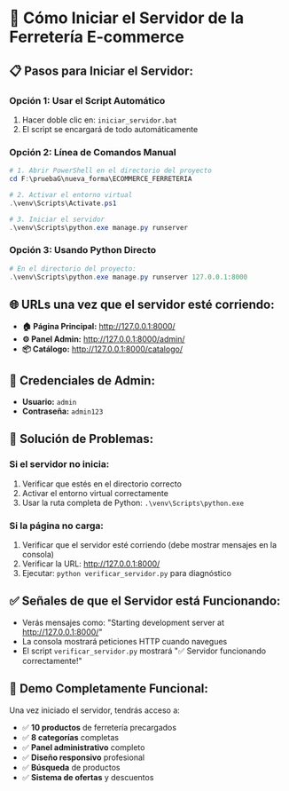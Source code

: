 # 🚀 Cómo Iniciar el Servidor de la Ferretería E-commerce

## 📋 Pasos para Iniciar el Servidor:

### **Opción 1: Usar el Script Automático**
1. Hacer doble clic en: `iniciar_servidor.bat`
2. El script se encargará de todo automáticamente

### **Opción 2: Línea de Comandos Manual**
```powershell
# 1. Abrir PowerShell en el directorio del proyecto
cd F:\pruebaG\nueva_forma\ECOMMERCE_FERRETERIA

# 2. Activar el entorno virtual
.\venv\Scripts\Activate.ps1

# 3. Iniciar el servidor
.\venv\Scripts\python.exe manage.py runserver
```

### **Opción 3: Usando Python Directo**
```powershell
# En el directorio del proyecto:
.\venv\Scripts\python.exe manage.py runserver 127.0.0.1:8000
```

## 🌐 URLs una vez que el servidor esté corriendo:

- **🏠 Página Principal:** http://127.0.0.1:8000/
- **⚙️ Panel Admin:** http://127.0.0.1:8000/admin/
- **📦 Catálogo:** http://127.0.0.1:8000/catalogo/

## 👤 Credenciales de Admin:
- **Usuario:** `admin`
- **Contraseña:** `admin123`

## 🔧 Solución de Problemas:

### Si el servidor no inicia:
1. Verificar que estés en el directorio correcto
2. Activar el entorno virtual correctamente
3. Usar la ruta completa de Python: `.\venv\Scripts\python.exe`

### Si la página no carga:
1. Verificar que el servidor esté corriendo (debe mostrar mensajes en la consola)
2. Verificar la URL: http://127.0.0.1:8000/
3. Ejecutar: `python verificar_servidor.py` para diagnóstico

## ✅ Señales de que el Servidor está Funcionando:
- Verás mensajes como: "Starting development server at http://127.0.0.1:8000/"
- La consola mostrará peticiones HTTP cuando navegues
- El script `verificar_servidor.py` mostrará "✅ Servidor funcionando correctamente!"

## 🎯 Demo Completamente Funcional:
Una vez iniciado el servidor, tendrás acceso a:
- ✅ **10 productos** de ferretería precargados
- ✅ **8 categorías** completas
- ✅ **Panel administrativo** completo
- ✅ **Diseño responsivo** profesional
- ✅ **Búsqueda** de productos
- ✅ **Sistema de ofertas** y descuentos